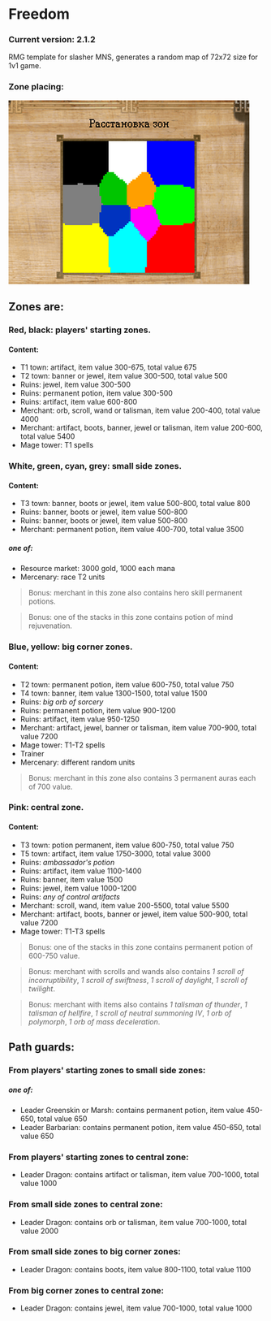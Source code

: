 # Freedom
### Current version: 2.1.2
RMG template for slasher MNS, generates a random map of 72x72 size for 1v1 game.

### Zone placing:
![Zone placing example](images/template.png)


## Zones are:
### Red, black: players' starting zones.
#### Content:
- T1 town: artifact, item value 300-675, total value 675
- T2 town: banner or jewel, item value 300-500, total value 500
- Ruins: jewel, item value 300-500
- Ruins: permanent potion, item value 300-500
- Ruins: artifact, item value 600-800
- Merchant: orb, scroll, wand or talisman, item value 200-400, total value 4000
- Merchant: artifact, boots, banner, jewel or talisman, item value 200-600, total value 5400
- Mage tower: T1 spells

### White, green, cyan, grey: small side zones.
#### Content:
- T3 town: banner, boots or jewel, item value 500-800, total value 800
- Ruins: banner, boots or jewel, item value 500-800
- Ruins: banner, boots or jewel, item value 500-800
- Merchant: permanent potion, item value 400-700, total value 3500
##### one of:
- Resource market: 3000 gold, 1000 each mana
- Mercenary: race T2 units
> Bonus: merchant in this zone also contains hero skill permanent potions.

> Bonus: one of the stacks in this zone contains potion of mind rejuvenation.

### Blue, yellow: big corner zones.
#### Content:
- T2 town: permanent potion, item value 600-750, total value 750
- T4 town: banner, item value 1300-1500, total value 1500
- Ruins: *big orb of sorcery*
- Ruins: permanent potion, item value 900-1200
- Ruins: artifact, item value 950-1250
- Merchant: artifact, jewel, banner or talisman, item value 700-900, total value 7200
- Mage tower: T1-T2 spells
- Trainer
- Mercenary: different random units
> Bonus: merchant in this zone also contains 3 permanent auras each of 700 value.

### Pink: central zone.
#### Content:
- T3 town: potion permanent, item value 600-750, total value 750
- T5 town: artifact, item value 1750-3000, total value 3000
- Ruins: *ambassador's potion*
- Ruins: artifact, item value 1100-1400
- Ruins: banner, item value 1500
- Ruins: jewel, item value 1000-1200
- Ruins: *any of control artifacts*
- Merchant: scroll, wand, item value 200-5500, total value 5500
- Merchant: artifact, boots, banner or jewel, item value 500-900, total value 7200
- Mage tower: T1-T3 spells
> Bonus: one of the stacks in this zone contains permanent potion of 600-750 value.

> Bonus: merchant with scrolls and wands also contains *1 scroll of incorruptibility*, *1 scroll of swiftness*, *1 scroll of daylight*, *1 scroll of twilight*.

> Bonus: merchant with items also contains *1 talisman of thunder*, *1 talisman of hellfire*, *1 scroll of neutral summoning IV*, *1 orb of polymorph*, *1 orb of mass deceleration*.

## Path guards:
### From players' starting zones to small side zones:
##### one of:
- Leader Greenskin or Marsh: contains permanent potion, item value 450-650, total value 650
- Leader Barbarian: contains permanent potion, item value 450-650, total value 650

### From players' starting zones to central zone:
- Leader Dragon: contains artifact or talisman, item value 700-1000, total value 1000

### From small side zones to central zone:
- Leader Dragon: contains orb or talisman, item value 700-1000, total value 2000

### From small side zones to big corner zones:
- Leader Dragon: contains boots, item value 800-1100, total value 1100

### From big corner zones to central zone:
- Leader Dragon: contains jewel, item value 700-1000, total value 1000